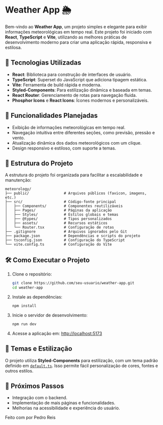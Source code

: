# Weather App 🌦️

Bem-vindo ao **Weather App**, um projeto simples e elegante para exibir informações meteorológicas em tempo real. Este projeto foi iniciado com **React**, **TypeScript** e **Vite**, utilizando as melhores práticas de desenvolvimento moderno para criar uma aplicação rápida, responsiva e estilosa.

## 🚀 Tecnologias Utilizadas

- **React**: Biblioteca para construção de interfaces de usuário.
- **TypeScript**: Superset do JavaScript que adiciona tipagem estática.
- **Vite**: Ferramenta de build rápida e moderna.
- **Styled-Components**: Para estilização dinâmica e baseada em temas.
- **React Router**: Gerenciamento de rotas para navegação fluida.
- **Phosphor Icons** e **React Icons**: Ícones modernos e personalizáveis.

## 🌟 Funcionalidades Planejadas

- Exibição de informações meteorológicas em tempo real.
- Navegação intuitiva entre diferentes seções, como previsão, pressão e vento.
- Atualização dinâmica dos dados meteorológicos com um clique.
- Design responsivo e estiloso, com suporte a temas.

## 📂 Estrutura do Projeto

A estrutura do projeto foi organizada para facilitar a escalabilidade e manutenção:

```
meteorology/
├── public/                # Arquivos públicos (favicon, imagens, etc.)
├── src/                   # Código-fonte principal
│   ├── Components/        # Componentes reutilizáveis
│   ├── Pages/             # Páginas da aplicação
│   ├── Styles/            # Estilos globais e temas
│   ├── @types/            # Tipos personalizados
│   ├── assets/            # Recursos estáticos
│   └── Router.tsx         # Configuração de rotas
├── .gitignore             # Arquivos ignorados pelo Git
├── package.json           # Dependências e scripts do projeto
├── tsconfig.json          # Configuração do TypeScript
└── vite.config.ts         # Configuração do Vite
```

## 🛠️ Como Executar o Projeto

1. Clone o repositório:
   ```bash
   git clone https://github.com/seu-usuario/weather-app.git
   cd weather-app
   ```

2. Instale as dependências:
   ```bash
   npm install
   ```

3. Inicie o servidor de desenvolvimento:
   ```bash
   npm run dev
   ```

4. Acesse a aplicação em: [http://localhost:5173](http://localhost:5173)

## 🎨 Temas e Estilização

O projeto utiliza **Styled-Components** para estilização, com um tema padrão definido em [`default.ts`](src/Styles/Themes/default.ts). Isso permite fácil personalização de cores, fontes e outros estilos.

## 📌 Próximos Passos

- Integração com o backend.
- Implementação de mais páginas e funcionalidades.
- Melhorias na acessibilidade e experiência do usuário.


Feito com por Pedro Reis
